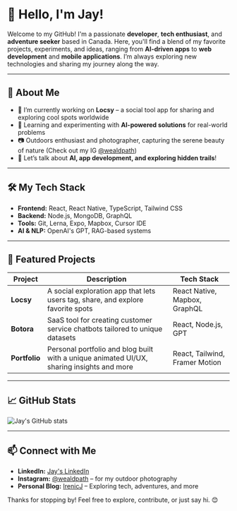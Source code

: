 # 👋 Hello, I'm Jay!

Welcome to my GitHub! I'm a passionate **developer**, **tech enthusiast**, and **adventure seeker** based in Canada. Here, you'll find a blend of my favorite projects, experiments, and ideas, ranging from **AI-driven apps** to **web development** and **mobile applications**. I’m always exploring new technologies and sharing my journey along the way.

---

## 🚀 About Me

- 🔭 I’m currently working on **Locsy** – a social tool app for sharing and exploring cool spots worldwide
- 🌱 Learning and experimenting with **AI-powered solutions** for real-world problems
- 📷 Outdoors enthusiast and photographer, capturing the serene beauty of nature (Check out my IG [@wealdpath](https://www.instagram.com/wealdpath))
- 💬 Let’s talk about **AI, app development, and exploring hidden trails**!

---

## 🛠️ My Tech Stack

- **Frontend:** React, React Native, TypeScript, Tailwind CSS
- **Backend:** Node.js, MongoDB, GraphQL
- **Tools:** Git, Lerna, Expo, Mapbox, Cursor IDE
- **AI & NLP:** OpenAI's GPT, RAG-based systems

---

## 🌟 Featured Projects

| Project       | Description                                                                                  | Tech Stack                   |
|---------------|----------------------------------------------------------------------------------------------|------------------------------|
| **Locsy**     | A social exploration app that lets users tag, share, and explore favorite spots              | React Native, Mapbox, GraphQL|
| **Botora**    | SaaS tool for creating customer service chatbots tailored to unique datasets                 | React, Node.js, GPT          |
| **Portfolio** | Personal portfolio and blog built with a unique animated UI/UX, sharing insights and more    | React, Tailwind, Framer Motion |

---

## 📈 GitHub Stats

![Jay's GitHub stats](https://github-readme-stats.vercel.app/api?username=pate0304&show_icons=true&theme=transparent)

---

## 📫 Connect with Me

- **LinkedIn:** [Jay's LinkedIn](https://linkedin.com/in/irenicj)
- **Instagram:** [@wealdpath](https://www.instagram.com/wealdpath) – for my outdoor photography
- **Personal Blog:** [IrenicJ](https://irenicj.dev) – Exploring tech, adventures, and more

Thanks for stopping by! Feel free to explore, contribute, or just say hi. 😊
